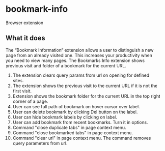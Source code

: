 # bookmark-info
Browser extension

## What it does

The “Bookmark Information” extension allows a user to distinguish a new page from an already visited one. 
This increases your productivity when you need to view many pages.
The Bookmarks Info extension shows previous visit and folder of a bookmark for the current URL. 

1) The extension clears query params from url on opening for defined sites.
2) The extension shows the previous visit to the current URL if it is not the first visit.
3) Extension shows the bookmark folder for the current URL in the top right corner of a page.
4) User can see full path of bookmark on hover cursor over label.
5) User can delete bookmark by clicking Del button on the label.
6) User can hide bookmark labels by clicking on label.
7) User can add bookmark from recent bookmarks. Turn it in options.
8) Command "close duplicate tabs" in page context menu.
9) Command "close bookmarked tabs" in page context menu.
10) Command "clear url" in page context menu. The command removes query parameters from url.
